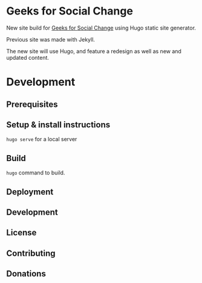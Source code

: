 # Geeks for Social Change

New site build for [Geeks for Social Change](https://gfsc.studio) using Hugo static site generator.

Previous site was made with Jekyll.

The new site will use Hugo, and feature a redesign as well as new and updated content.

# Development

## Prerequisites

## Setup & install instructions

`hugo serve` for a local server

## Build

`hugo` command to build.

## Deployment

## Development

## License

## Contributing

## Donations
